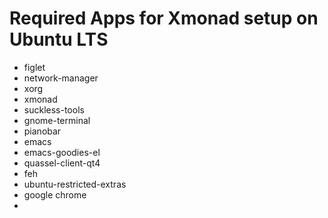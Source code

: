 # Required Apps for Xmonad setup on Ubuntu LTS 
 
- figlet
- network-manager
- xorg
- xmonad
- suckless-tools
- gnome-terminal 
- pianobar
- emacs
- emacs-goodies-el
- quassel-client-qt4
- feh
- ubuntu-restricted-extras
- google chrome
- 

